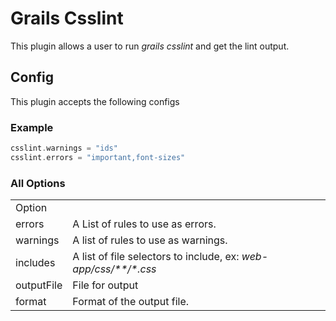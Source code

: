 Grails Csslint
==============

This plugin allows a user to run _grails csslint_ and get the lint output.


Config
---------------------

This plugin accepts the following configs

### Example

```groovy
csslint.warnings = "ids"
csslint.errors = "important,font-sizes"
```

### All Options

<table>
	<tr>
		<td>Option</td><td></td>
	</tr>
	<tr>
		<td>errors</td><td>A List of rules to use as errors.</td>
	</tr>
	<tr>
		<td>warnings</td><td>A list of rules to use as warnings.</td>
	</tr>
	<tr>
		<td>includes</td><td>A list of file selectors to include, ex: <i>web-app/css/**/*.css</i></td>
	</tr>
	<tr>
		<td>outputFile</td><td>File for output</td>
	</tr>
	<tr>
		<td>format</td><td>Format of the output file.</td>
	</tr>
</table>